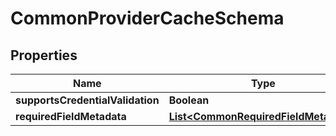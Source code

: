 

# CommonProviderCacheSchema


## Properties

| Name | Type | Description | Notes |
|------------ | ------------- | ------------- | -------------|
|**supportsCredentialValidation** | **Boolean** |  |  [optional] |
|**requiredFieldMetadata** | [**List&lt;CommonRequiredFieldMetadata&gt;**](CommonRequiredFieldMetadata.md) |  |  [optional] |



